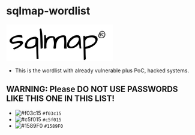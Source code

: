 # sqlmap-wordlist

[![](https://github.com/Offensive-Penetration-Security/sqlmap-wordlist/blob/main/Docs/sqlmap_logo.png)](https://sqlmap.org/)

- This is the wordlist with already vulnerable plus PoC,  hacked systems.
## WARNING: Please DO NOT USE PASSWORDS LIKE THIS ONE IN THIS LIST!

- ![#f03c15](https://via.placeholder.com/15/f03c15/000000?text=+) `#f03c15`
- ![#c5f015](https://via.placeholder.com/15/c5f015/000000?text=+) `#c5f015`
- ![#1589F0](https://via.placeholder.com/15/1589F0/000000?text=+) `#1589F0`

